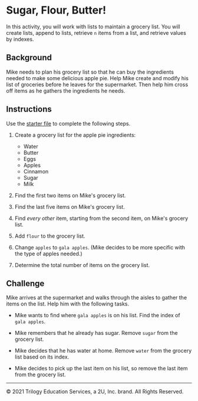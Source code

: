 # Sugar, Flour, Butter!

In this activity, you will work with lists to maintain a grocery list. You will create lists, append to lists, retrieve `n` items from a list, and retrieve values by indexes.

## Background

Mike needs to plan his grocery list so that he can buy the ingredients needed to make some delicious apple pie. Help Mike create and modify his list of groceries before he leaves for the supermarket. Then help him cross off items as he gathers the ingredients he needs.

## Instructions

Use the [starter file](Unsolved/Core/grocery_list_core.py) to complete the following steps.

1. Create a grocery list for the apple pie ingredients:

    * Water
    * Butter
    * Eggs
    * Apples
    * Cinnamon
    * Sugar
    * Milk

2. Find the first two items on Mike's grocery list.

3. Find the last five items on Mike's grocery list.

4. Find _every other_ item, starting from the second item, on Mike's grocery list.

5. Add `flour` to the grocery list.

6. Change `apples` to `gala apples`. (Mike decides to be more specific with the type of apples needed.)

7. Determine the total number of items on the grocery list.

## Challenge

Mike arrives at the supermarket and walks through the aisles to gather the items on the list. Help him with the following tasks.

* Mike wants to find where `gala apples` is on his list. Find the index of `gala apples`.

* Mike remembers that he already has sugar. Remove `sugar` from the grocery list.

* Mike decides that he has water at home. Remove `water` from the grocery list based on its index.

* Mike decides to pick up the last item on his list, so remove the last item from the grocery list.

---

© 2021 Trilogy Education Services, a 2U, Inc. brand. All Rights Reserved.
